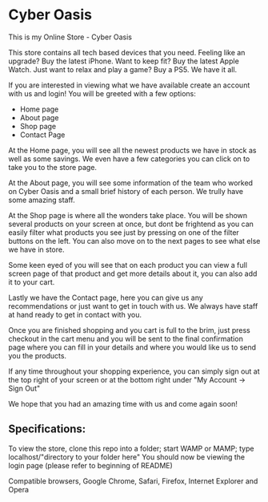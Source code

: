 # Cyber Oasis

This is my Online Store - Cyber Oasis

This store contains all tech based devices that you need.
Feeling like an upgrade? Buy the latest iPhone.
Want to keep fit? Buy the latest Apple Watch.
Just want to relax and play a game? Buy a PS5.
We have it all.

If you are interested in viewing what we have available create an account with us and login!
You will be greeted with a few options:
- Home page
- About page
- Shop page
- Contact Page

At the Home page, you will see all the newest products we have in stock as well as some savings.
We even have a few categories you can click on to take you to the store page.

At the About page, you will see some information of the team who worked on Cyber Oasis and a small brief history of each person.
We trully have some amazing staff.

At the Shop page is where all the wonders take place.
You will be shown several products on your screen at once, but dont be frightend as you can easily filter what products you see just by pressing on one of the filter buttons on the left.
You can also move on to the next pages to see what else we have in store.

Some keen eyed of you will see that on each product you can view a full screen page of that product and get more details about it, you can also add it to your cart.

Lastly we have the Contact page, here you can give us any recommendations or just want to get in touch with us. 
We always have staff at hand ready to get in contact with you.


Once you are finished shopping and you cart is full to the brim, just press checkout in the cart menu and you will be sent to the final confirmation page where you can fill in your details and where you would like us to send you the products.

If any time throughout your shopping experience, you can simply sign out at the top right of your screen or at the bottom right under "My Account -> Sign Out"

We hope that you had an amazing time with us and come again soon!

Specifications:
-

To view the store, 
clone this repo into a folder; start WAMP or MAMP; type localhost/"directory to your folder here"
You should now be viewing the login page (please refer to beginning of README)

Compatible browsers,
Google Chrome, Safari, Firefox, Internet Explorer and Opera
